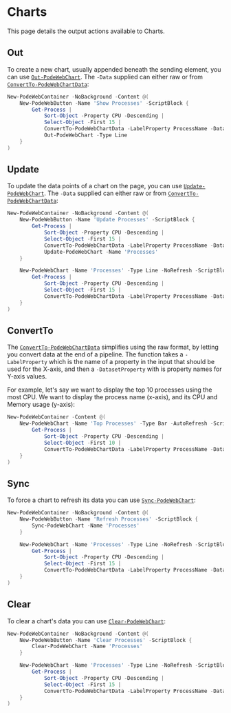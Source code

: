 # Charts

This page details the output actions available to Charts.

## Out

To create a new chart, usually appended beneath the sending element, you can use [`Out-PodeWebChart`](../../../Functions/Outputs/Out-PodeWebChart).  The `-Data` supplied can either raw or from [`ConvertTo-PodeWebChartData`](../../../Functions/Outputs/ConvertTo-PodeWebChartData):

```powershell
New-PodeWebContainer -NoBackground -Content @(
    New-PodeWebButton -Name 'Show Processes' -ScriptBlock {
        Get-Process |
            Sort-Object -Property CPU -Descending |
            Select-Object -First 15 |
            ConvertTo-PodeWebChartData -LabelProperty ProcessName -DatasetProperty CPU |
            Out-PodeWebChart -Type Line
    }
)
```

## Update

To update the data points of a chart on the page, you can use [`Update-PodeWebChart`](../../../Functions/Outputs/Update-PodeWebChart). The `-Data` supplied can either raw or from [`ConvertTo-PodeWebChartData`](../../../Functions/Outputs/ConvertTo-PodeWebChartData):

```powershell
New-PodeWebContainer -NoBackground -Content @(
    New-PodeWebButton -Name 'Update Processes' -ScriptBlock {
        Get-Process |
            Sort-Object -Property CPU -Descending |
            Select-Object -First 15 |
            ConvertTo-PodeWebChartData -LabelProperty ProcessName -DatasetProperty CPU |
            Update-PodeWebChart -Name 'Processes'
    }

    New-PodeWebChart -Name 'Processes' -Type Line -NoRefresh -ScriptBlock {
        Get-Process |
            Sort-Object -Property CPU -Descending |
            Select-Object -First 15 |
            ConvertTo-PodeWebChartData -LabelProperty ProcessName -DatasetProperty CPU
    }
)
```

## ConvertTo

The [`ConvertTo-PodeWebChartData`](../../../Functions/Outputs/ConvertTo-PodeWebChartData) simplifies using the raw format, by letting you convert data at the end of a pipeline. The function takes a `-LabelProperty` which is the name of a property in the input that should be used for the X-axis, and then a `-DatasetProperty` with is property names for Y-axis values.

For example, let's say we want to display the top 10 processes using the most CPU. We want to display the process name (x-axis), and its CPU and Memory usage (y-axis):

```powershell
New-PodeWebContainer -Content @(
    New-PodeWebChart -Name 'Top Processes' -Type Bar -AutoRefresh -ScriptBlock {
        Get-Process |
            Sort-Object -Property CPU -Descending |
            Select-Object -First 10 |
            ConvertTo-PodeWebChartData -LabelProperty ProcessName -DatasetProperty CPU, Handles
    }
)
```

## Sync

To force a chart to refresh its data you can use [`Sync-PodeWebChart`](../../../Functions/Outputs/Sync-PodeWebChart):

```powershell
New-PodeWebContainer -NoBackground -Content @(
    New-PodeWebButton -Name 'Refresh Processes' -ScriptBlock {
        Sync-PodeWebChart -Name 'Processes'
    }

    New-PodeWebChart -Name 'Processes' -Type Line -NoRefresh -ScriptBlock {
        Get-Process |
            Sort-Object -Property CPU -Descending |
            Select-Object -First 15 |
            ConvertTo-PodeWebChartData -LabelProperty ProcessName -DatasetProperty CPU
    }
)
```

## Clear

To clear a chart's data you can use [`Clear-PodeWebChart`](../../../Functions/Outputs/Clear-PodeWebChart):

```powershell
New-PodeWebContainer -NoBackground -Content @(
    New-PodeWebButton -Name 'Clear Processes' -ScriptBlock {
        Clear-PodeWebChart -Name 'Processes'
    }

    New-PodeWebChart -Name 'Processes' -Type Line -NoRefresh -ScriptBlock {
        Get-Process |
            Sort-Object -Property CPU -Descending |
            Select-Object -First 15 |
            ConvertTo-PodeWebChartData -LabelProperty ProcessName -DatasetProperty CPU
    }
)
```
